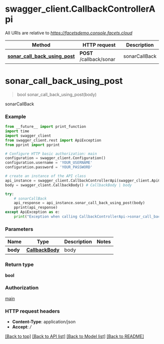 # swagger_client.CallbackControllerApi

All URIs are relative to *https://facetsdemo.console.facets.cloud*

Method | HTTP request | Description
------------- | ------------- | -------------
[**sonar_call_back_using_post**](CallbackControllerApi.md#sonar_call_back_using_post) | **POST** /callback/sonar | sonarCallBack


# **sonar_call_back_using_post**
> bool sonar_call_back_using_post(body)

sonarCallBack

### Example
```python
from __future__ import print_function
import time
import swagger_client
from swagger_client.rest import ApiException
from pprint import pprint

# Configure HTTP basic authorization: main
configuration = swagger_client.Configuration()
configuration.username = 'YOUR_USERNAME'
configuration.password = 'YOUR_PASSWORD'

# create an instance of the API class
api_instance = swagger_client.CallbackControllerApi(swagger_client.ApiClient(configuration))
body = swagger_client.CallbackBody() # CallbackBody | body

try:
    # sonarCallBack
    api_response = api_instance.sonar_call_back_using_post(body)
    pprint(api_response)
except ApiException as e:
    print("Exception when calling CallbackControllerApi->sonar_call_back_using_post: %s\n" % e)
```

### Parameters

Name | Type | Description  | Notes
------------- | ------------- | ------------- | -------------
 **body** | [**CallbackBody**](CallbackBody.md)| body | 

### Return type

**bool**

### Authorization

[main](../README.md#main)

### HTTP request headers

 - **Content-Type**: application/json
 - **Accept**: */*

[[Back to top]](#) [[Back to API list]](../README.md#documentation-for-api-endpoints) [[Back to Model list]](../README.md#documentation-for-models) [[Back to README]](../README.md)

